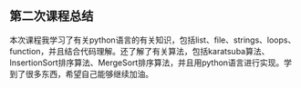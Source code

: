 ## 第二次课程总结

本次课程我学习了有关python语言的有关知识，包括list、file、strings、loops、function，并且结合代码理解。还了解了有关算法，包括karatsuba算法、InsertionSort排序算法、MergeSort排序算法，并且用python语言进行实现。学到了很多东西，希望自己能够继续加油。

